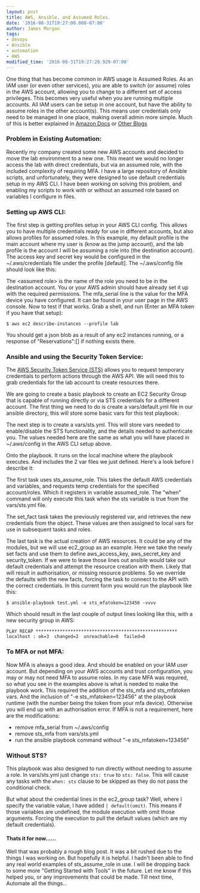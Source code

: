```yaml
---
layout: post
title: AWS, Ansible, and Assumed Roles.
date: '2016-08-31T19:27:00.000-07:00'
author: James Morgan
tags:
- devops
- Ansible
- automation
- AWS
modified_time: '2016-08-31T19:27:20.929-07:00'
---
```


One thing that has become common in AWS usage is Assumed Roles. As an IAM user (or even other services), you are able to switch (or assume) roles in the AWS account, allowing you to change to a different set of access privileges. This becomes very useful when you are running multiple accounts. All IAM users can be setup in one account, but have the ability to assume roles in the other account(s). This means user credentials only need to be managed in one place, making overall admin more simple. Much of this is better explained in [Amazon Docs](http://docs.aws.amazon.com/IAM/latest/UserGuide/id_roles.html) or [Other Blogs](https://blog.stitchdata.com/role-playing-with-aws-c9eaebcc6c98#.uhyeh2iyv)

### Problem in Existing Automation:
Recently my company created some new AWS accounts and decided to move the lab environment to a new one. This meant we would no longer access the lab with direct credentials, but via an assumed role, with the included complexity of requiring MFA. I have a large repository of Ansible scripts, and unfortunately, they were designed to use default credentials setup in my AWS CLI. I have been working on solving this problem, and enabling my scripts to work with or without an assumed role based on variables I configure in files.

### Setting up AWS CLI:
The first step is getting profiles setup in your AWS CLI config. This allows you to have multiple credentials ready for use in different accounts, but also allows profiles for assumed roles. In this example, my default profile is the main account where my user is (know as the jump account), and the lab profile is the account I will be assuming a role into (the destination account). The access key and secret key would be configured in the ~/.aws/credentials file under the profile [default]. The ~/.aws/config file should look like this:

<script class="gist" src="https://gist.github.com/darknessnz/e6ddf3ff23227b84dac54b4b4d9cfc99.js"></script>

The &lt;assumed role&gt; is the name of the role you need to be in the destination account. You or your AWS admin should have already set it up with the required permissions. The mfa_serial line is the value for the MFA device you have configured. It can be found in your user page in the AWS console. Now to test if that works. Grab a shell, and run (Enter an MFA token if you have that setup):

<pre><code class="bash">$ aws ec2 describe-instances --profile lab
</code></pre>

You should get a json blob as a result of any ec2 instances running, or a response of "Reservations":[] if nothing exists there.

### Ansible and using the Security Token Service:
The [AWS Security Token Service (STS)](http://docs.aws.amazon.com/STS/latest/APIReference/Welcome.html)  allows you to request temporary credentials to perform actions through the AWS API. We will need this to grab credentials for the lab account to create resources there.

We are going to create a basic playbook to create an EC2 Security Group that is capable of running directly or via STS credentials for a different account. The first thing we need to do is create a vars/default.yml file in our ansible directory, this will store some basic vars for this test playbook:

<script src="https://gist.github.com/darknessnz/9c09f93688eb36a7bb16a7e539f7565c.js"></script>

The next step is to create a vars/sts.yml. This will store vars needed to enable/disable the STS functionality, and the details needed to authenticate you. The values needed here are the same as what you will have placed in ~/.aws/config in the AWS CLI setup above.

<script src="https://gist.github.com/darknessnz/6a264047bc4f42e055682f1bb094b4d7.js"></script>

Onto the playbook. It runs on the local machine where the playbook executes. And includes the 2 var files we just defined. Here's a look before I describe it:

<script src="https://gist.github.com/darknessnz/e9a598db845e7fb61d0b07874a9026b0.js"></script>

The first task uses sts_assume_role. This takes the default AWS credentials and variables, and requests temp credentials for the specified account/roles. Which it registers in variable assumed_role. The "when" command will only execute this task when the sts variable is true from the vars/sts.yml file.

The set_fact task takes the previously registered var, and retrieves the new credentials from the object. These values are then assigned to local vars for use in subsequent tasks and roles.

The last task is the actual creation of AWS resources. It could be any of the modules, but we will use ec2_group as an example. Here we take the newly set facts and use them to define aws_access_key, aws_secret_key and security_token. If we were to leave those lines out ansible would take our default credentials and attempt the resource creation with them. Likely that will result in authorisation, or missing resource problems. So we override the defaults with the new facts, forcing the task to connect to the API with the correct credentials. In this current form you would run the playbook like this:

<pre><code class="Bash">$ ansible-playbook test.yml -e sts_mfatoken=123456 -vvvv
</code></pre>

Which should result in the last couple of output lines looking like this, with a new security group in AWS:

<pre><code>PLAY RECAP *****************************************************
localhost : ok=3  changed=2  unreachable=0  failed=0
</code></pre>

### To MFA or not MFA:
Now MFA is always a good idea. And should be enabled on your IAM user account. But depending on your AWS accounts and trust configuration, you may or may not need MFA to assume roles. In my case MFA was required, so what you see in the examples above is what is needed to make the playbook work. This required the addition of the sts_mfa and sts_mfatoken vars. And the inclusion of "-e sts_mfatoken=123456" at the playbook runtime (with the number being the token from your mfa device). Otherwise you will end up with an authorisation error. If MFA is not a requirement, here are the modifications:
* remove mfa_serial from ~/.aws/config
* remove sts_mfa from vars/sts.yml
* run the ansible playbook command without "-e sts_mfatoken=123456"

### Without STS?
This playbook was also designed to run directly without needing to assume a role. In vars/sts.yml just change <code class="inline-code">sts: true</code> to <code class="inline-code">sts: false</code>. This will cause any tasks with the <code class="inline-code">when: sts</code> clause to be skipped as they do not pass the conditional check.

But what about the credential lines in the ec2_group task? Well, where I specify the variable value, I have added <code class="inline-code">| default(omit)</code>. This means if those variables are undefined, the module execution with omit those arguments. Forcing the execution to pull the default values (which are my default credentials).

#### Thats it for now......
Well that was probably a rough blog post. It was a bit rushed due to the things I was working on. But hopefully it is helpful. I hadn't been able to find any real world examples of sts_assume_role in use. I will be dropping back to some more "Getting Started with Tools" in the future. Let me know if this helped you, or any improvements that could be made. Till next time, Automate all the things...
